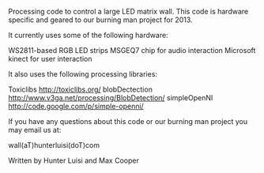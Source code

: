 Processing code to control a large LED matrix wall. This code is hardware
specific and geared to our burning man project for 2013.

It currently uses some of the following hardware:

  WS2811-based RGB LED strips
  MSGEQ7 chip for audio interaction
  Microsoft kinect for user interaction

It also uses the following processing libraries:

  Toxiclibs        <http://toxiclibs.org/>
  blobDectection   <http://www.v3ga.net/processing/BlobDetection/>
  simpleOpenNI     <http://code.google.com/p/simple-openni/>

If you have any questions about this code or our burning man project
you may email us at:

  wall(aT)hunterluisi(doT)com

Written by Hunter Luisi and Max Cooper
